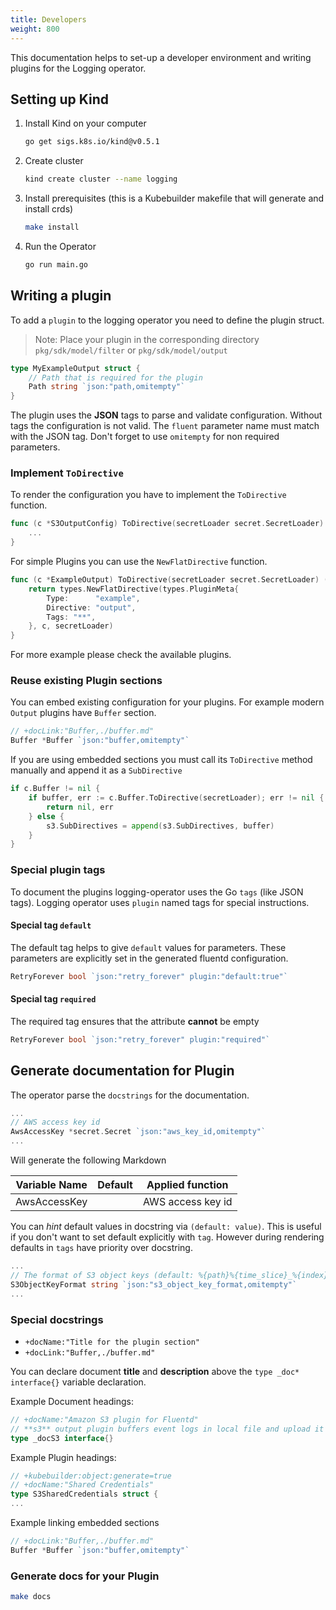 ```yaml
---
title: Developers
weight: 800
---
```




This documentation helps to set-up a developer environment and writing plugins for the Logging operator.

## Setting up Kind

1. Install Kind on your computer

    ```bash
    go get sigs.k8s.io/kind@v0.5.1
    ```

1. Create cluster

    ```bash
    kind create cluster --name logging
    ```

1. Install prerequisites (this is a Kubebuilder makefile that will generate and install crds)

    ```bash
    make install
    ```

1. Run the Operator

    ```bash
    go run main.go
    ```

## Writing a plugin

To add a `plugin` to the logging operator you need to define the plugin struct.

> Note: Place your plugin in the corresponding directory `pkg/sdk/model/filter` or `pkg/sdk/model/output`

```go
type MyExampleOutput struct {
	// Path that is required for the plugin
	Path string `json:"path,omitempty"`
}
```

The plugin uses the **JSON** tags to parse and validate configuration. Without tags the configuration is not valid. The `fluent` parameter name must match with the JSON tag. Don't forget to use `omitempty` for non required parameters.

### Implement `ToDirective`

To render the configuration you have to implement the `ToDirective` function.

```go
func (c *S3OutputConfig) ToDirective(secretLoader secret.SecretLoader) (types.Directive, error) {
	...
}
```

For simple Plugins you can use the `NewFlatDirective` function.

```go
func (c *ExampleOutput) ToDirective(secretLoader secret.SecretLoader) (types.Directive, error) {
	return types.NewFlatDirective(types.PluginMeta{
		Type:      "example",
		Directive: "output",
		Tags: "**",
	}, c, secretLoader)
}
```

For more example please check the available plugins.

### Reuse existing Plugin sections

You can embed existing configuration for your plugins. For example modern `Output` plugins have `Buffer` section.

```go
// +docLink:"Buffer,./buffer.md"
Buffer *Buffer `json:"buffer,omitempty"`
```

If you are using embedded sections you must call its `ToDirective` method manually and append it as a `SubDirective`

```go
if c.Buffer != nil {
	if buffer, err := c.Buffer.ToDirective(secretLoader); err != nil {
		return nil, err
	} else {
		s3.SubDirectives = append(s3.SubDirectives, buffer)
	}
}
```

### Special plugin tags

To document the plugins logging-operator uses the Go `tags` (like JSON tags). Logging operator uses `plugin` named tags for special instructions.

#### Special tag `default`

The default tag helps to give `default` values for parameters. These parameters are explicitly set in the generated fluentd configuration.

```go
RetryForever bool `json:"retry_forever" plugin:"default:true"`
```

#### Special tag `required`

The required tag ensures that the attribute **cannot** be empty

```go
RetryForever bool `json:"retry_forever" plugin:"required"`
```

## Generate documentation for Plugin

The operator parse the `docstrings` for the documentation.

```go
...
// AWS access key id
AwsAccessKey *secret.Secret `json:"aws_key_id,omitempty"`
...
```

Will generate the following Markdown

| Variable Name | Default | Applied function |
|---|---|---|
|AwsAccessKey| | AWS access key id|

You can *hint* default values in docstring via `(default: value)`. This is useful if you don't want to set default explicitly with `tag`. However during rendering defaults in `tags` have priority over docstring.

```go
...
// The format of S3 object keys (default: %{path}%{time_slice}_%{index}.%{file_extension})
S3ObjectKeyFormat string `json:"s3_object_key_format,omitempty"`
...
```

### Special docstrings

- `+docName:"Title for the plugin section"`
- `+docLink:"Buffer,./buffer.md"`

You can declare document **title** and **description** above the `type _doc* interface{}` variable declaration.

Example Document headings:

```go
// +docName:"Amazon S3 plugin for Fluentd"
// **s3** output plugin buffers event logs in local file and upload it to S3 periodically. This plugin splits files exactly by using the time of event logs (not the time when the logs are received). For example, a log '2011-01-02 message B' is reached, and then another log '2011-01-03 message B' is reached in this order, the former one is stored in "20110102.gz" file, and latter one in "20110103.gz" file.
type _docS3 interface{}
```

Example Plugin headings:

```go
// +kubebuilder:object:generate=true
// +docName:"Shared Credentials"
type S3SharedCredentials struct {
...
```

Example linking embedded sections

```go
// +docLink:"Buffer,./buffer.md"
Buffer *Buffer `json:"buffer,omitempty"`
```

### Generate docs for your Plugin

```bash
make docs
```
